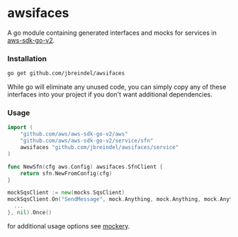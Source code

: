 awsifaces
===========

A go module containing generated interfaces and mocks for services in [aws-sdk-go-v2](https://github.com/aws/aws-sdk-go-v2).

### Installation

```sh
go get github.com/jbreindel/awsifaces
```

While go will eliminate any unused code, you can simply copy any of these interfaces into your project if you don't want additional dependencies.

### Usage

```go
import (
	"github.com/aws/aws-sdk-go-v2/aws"
	"github.com/aws/aws-sdk-go-v2/service/sfn"
	awsifaces "github.com/jbreindel/awsifaces/service"
)

func NewSfn(cfg aws.Config) awsifaces.SfnClient {
	return sfn.NewFromConfig(cfg)
}
```

```go
mockSqsClient := new(mocks.SqsClient)
mockSqsClient.On("SendMessage", mock.Anything, mock.Anything, mock.Anything).Return(&sqs.SendMessageOutput{
  ...
}, nil).Once()
```

for additional usage options see [mockery](https://github.com/vektra/mockery).